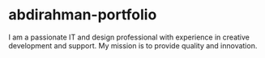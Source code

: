 # abdirahman-portfolio

I am a passionate IT and design professional with experience in creative development and support. My mission is to provide quality and innovation.
